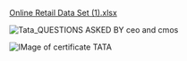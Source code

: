 [Online Retail Data Set (1).xlsx](https://github.com/user-attachments/files/16974262/Online.Retail.Data.Set.1.xlsx)

![Tata_QUESTIONS ASKED BY ceo and cmos](https://github.com/user-attachments/assets/c8d06cb9-5516-4ee8-ae7f-46e82931773e)


![IMage of certificate TATA](https://github.com/user-attachments/assets/e85e1507-e131-47dd-866c-16c3975f9b0c)
